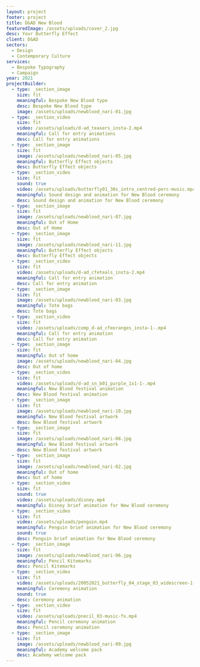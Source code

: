 ```yaml
---
layout: project
footer: project
title: D&AD New Blood
featuredImage: /assets/uploads/cover_2.jpg
desc: Your Butterfly Effect
client: D&AD
sectors:
  - Design
  - Contemporary Culture
services:
  - Bespoke Typography
  - Campaign
year: 2021
projectBuilder:
  - type: _section_image
    size: fit
    meaningful: Bespoke New Blood type
    desc: Bespoke New Blood type
    image: /assets/uploads/newblood_nari-01.jpg
  - type: _section_video
    size: fit
    video: /assets/uploads/d-ad_teasers_insta-2.mp4
    meaningful: Call for entry animations
    desc: Call for entry animations
  - type: _section_image
    size: fit
    image: /assets/uploads/newblood_nari-05.jpg
    meaningful: Butterfly Effect objects
    desc: Butterfly Effect objects
  - type: _section_video
    size: fit
    sound: true
    video: /assets/uploads/butterfly01_30s_intro_centred-perc-music.mp4
    meaningful: Sound design and animation for New Blood ceremony
    desc: Sound design and animation for New Blood ceremony
  - type: _section_image
    size: fit
    image: /assets/uploads/newblood_nari-07.jpg
    meaningful: Out of Home
    desc: Out of Home
  - type: _section_image
    size: fit
    image: /assets/uploads/newblood_nari-11.jpg
    meaningful: Butterfly Effect objects
    desc: Butterfly Effect objects
  - type: _section_video
    size: fit
    video: /assets/uploads/d-ad_cfeteals_insta-2.mp4
    meaningful: Call for entry animation
    desc: Call for entry animation
  - type: _section_image
    size: fit
    image: /assets/uploads/newblood_nari-03.jpg
    meaningful: Tote bags
    desc: Tote bags
  - type: _section_video
    size: fit
    video: /assets/uploads/comp_d-ad_cfeoranges_insta-1-.mp4
    meaningful: Call for entry animation
    desc: Call for entry animation
  - type: _section_image
    size: fit
    meaningful: Out of home
    image: /assets/uploads/newblood_nari-04.jpg
    desc: Out of home
  - type: _section_video
    size: fit
    video: /assets/uploads/d-ad_sn_b01_purple_1x1-1-.mp4
    meaningful: New Blood festival animation
    desc: New Blood festival animation
  - type: _section_image
    size: fit
    image: /assets/uploads/newblood_nari-10.jpg
    meaningful: New Blood festival artwork
    desc: New Blood festival artwork
  - type: _section_image
    size: fit
    image: /assets/uploads/newblood_nari-08.jpg
    meaningful: New Blood festival artwork
    desc: New Blood festival artwork
  - type: _section_image
    size: fit
    image: /assets/uploads/newblood_nari-02.jpg
    meaningful: Out of home
    desc: Out of home
  - type: _section_video
    size: fit
    sound: true
    video: /assets/uploads/disney.mp4
    meaningful: Disney brief animation for New Blood ceremony
  - type: _section_video
    size: fit
    video: /assets/uploads/penguin.mp4
    meaningful: Penguin brief animation for New Blood ceremony
    sound: true
    desc: Penguin brief animation for New Blood ceremony
  - type: _section_image
    size: fit
    image: /assets/uploads/newblood_nari-06.jpg
    meaningful: Pencil Kitemarks
    desc: Pencil Kitemarks
  - type: _section_video
    size: fit
    video: /assets/uploads/20052021_butterfly_04_stage_03_widescreen-1-.mp4
    meaningful: Ceremony animation
    sound: true
    desc: Ceremony animation
  - type: _section_video
    size: fit
    video: /assets/uploads/pnecil_03-music-fx.mp4
    meaningful: Pencil ceremony animation
    desc: Pencil ceremony animation
  - type: _section_image
    size: fit
    image: /assets/uploads/newblood_nari-09.jpg
    meaningful: Academy welcome pack
    desc: Academy welcome pack
---
```

